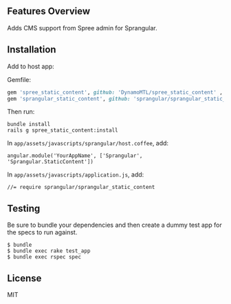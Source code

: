 ## Features Overview

Adds CMS support from Spree admin for Sprangular.

## Installation

Add to host app:

Gemfile:

```ruby
gem 'spree_static_content', github: 'DynamoMTL/spree_static_content' , branch: '2-4-stable'
gem 'sprangular_static_content', github: 'sprangular/sprangular_static_content'
```

Then run:

```shell
bundle install
rails g spree_static_content:install
```

In `app/assets/javascripts/sprangular/host.coffee`, add:

```
angular.module('YourAppName', ['Sprangular', 'Sprangular.StaticContent'])
```

In `app/assets/javascripts/application.js`, add:

```
//= require sprangular/sprangular_static_content
```

## Testing

Be sure to bundle your dependencies and then create a dummy test app for the specs to run against.

    $ bundle
    $ bundle exec rake test_app
    $ bundle exec rspec spec

## License

MIT
